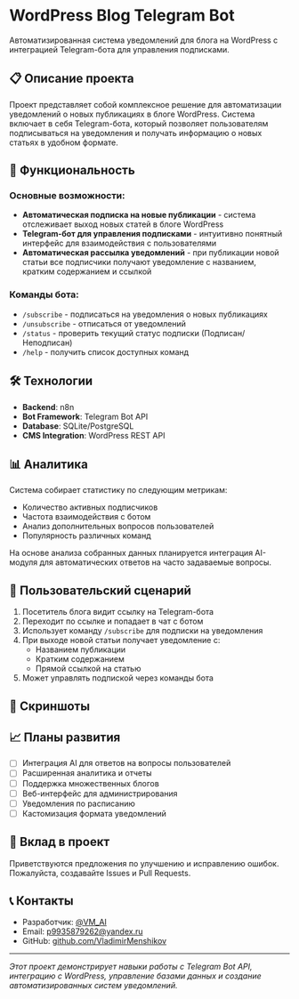 # WordPress Blog Telegram Bot

Автоматизированная система уведомлений для блога на WordPress с интеграцией Telegram-бота для управления подписками.

## 📋 Описание проекта

Проект представляет собой комплексное решение для автоматизации уведомлений о новых публикациях в блоге WordPress. Система включает в себя Telegram-бота, который позволяет пользователям подписываться на уведомления и получать информацию о новых статьях в удобном формате.

## 🚀 Функциональность

### Основные возможности:
- **Автоматическая подписка на новые публикации** - система отслеживает выход новых статей в блоге WordPress
- **Telegram-бот для управления подписками** - интуитивно понятный интерфейс для взаимодействия с пользователями
- **Автоматическая рассылка уведомлений** - при публикации новой статьи все подписчики получают уведомление с названием, кратким содержанием и ссылкой

### Команды бота:
- `/subscribe` - подписаться на уведомления о новых публикациях
- `/unsubscribe` - отписаться от уведомлений
- `/status` - проверить текущий статус подписки (Подписан/Неподписан)
- `/help` - получить список доступных команд

## 🛠 Технологии

- **Backend**: n8n
- **Bot Framework**: Telegram Bot API
- **Database**: SQLite/PostgreSQL
- **CMS Integration**: WordPress REST API

## 📊 Аналитика

Система собирает статистику по следующим метрикам:
- Количество активных подписчиков
- Частота взаимодействия с ботом
- Анализ дополнительных вопросов пользователей
- Популярность различных команд

На основе анализа собранных данных планируется интеграция AI-модуля для автоматических ответов на часто задаваемые вопросы.

## 📱 Пользовательский сценарий

1. Посетитель блога видит ссылку на Telegram-бота
2. Переходит по ссылке и попадает в чат с ботом
3. Использует команду `/subscribe` для подписки на уведомления
4. При выходе новой статьи получает уведомление с:
   - Названием публикации
   - Кратким содержанием
   - Прямой ссылкой на статью
5. Может управлять подпиской через команды бота

## 📸 Скриншоты

## 📈 Планы развития

- [ ] Интеграция AI для ответов на вопросы пользователей
- [ ] Расширенная аналитика и отчеты
- [ ] Поддержка множественных блогов
- [ ] Веб-интерфейс для администрирования
- [ ] Уведомления по расписанию
- [ ] Кастомизация формата уведомлений

## 🤝 Вклад в проект

Приветствуются предложения по улучшению и исправлению ошибок. Пожалуйста, создавайте Issues и Pull Requests.

## 📞 Контакты

- Разработчик: [@VM_AI](https://t.me/VM_AI)  
- Email: p9935879262@yandex.ru  
- GitHub: [github.com/VladimirMenshikov](https://github.com/VladimirMenshikov)

---

*Этот проект демонстрирует навыки работы с Telegram Bot API, интеграцию с WordPress, управление базами данных и создание автоматизированных систем уведомлений.*
